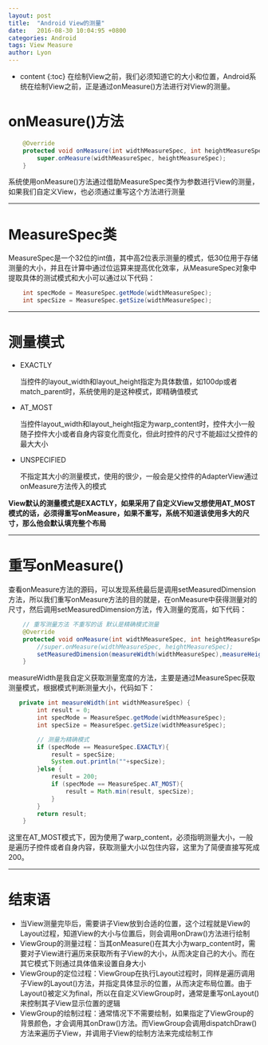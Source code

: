 ```yaml
---
layout: post
title:  "Android View的测量"
date:   2016-08-30 10:04:95 +0800
categories: Android
tags: View Measure
author: Lyon
---
```

* content
{:toc}
 在绘制View之前，我们必须知道它的大小和位置，Android系统在绘制View之前，正是通过onMeasure()方法进行对View的测量。







# onMeasure()方法

```java
    @Override
    protected void onMeasure(int widthMeasureSpec, int heightMeasureSpec) {
        super.onMeasure(widthMeasureSpec, heightMeasureSpec);
    }
```

系统使用onMeasure()方法通过借助MeasureSpec类作为参数进行View的测量，如果我们自定义View，也必须通过重写这个方法进行测量

---

# MeasureSpec类

MeasureSpec是一个32位的int值，其中高2位表示测量的模式，低30位用于存储测量的大小，并且在计算中通过位运算来提高优化效率，从MeasureSpec对象中提取具体的测试模式和大小可以通过以下代码：

```java
	int specMode = MeasureSpec.getMode(widthMeasureSpec);
    int specSize = MeasureSpec.getSize(widthMeasureSpec);
```

---

# 测量模式

- EXACTLY

  当控件的layout_width和layout_height指定为具体数值，如100dp或者match_parent时，系统使用的是这种模式，即精确值模式


- AT_MOST

  当控件layout_width和layout_height指定为warp_content时，控件大小一般随子控件大小或者自身内容变化而变化，但此时控件的尺寸不能超过父控件的最大大小

- UNSPECIFIED

  不指定其大小的测量模式，使用的很少，一般会是父控件的AdapterView通过onMeasure方法传入的模式

**View默认的测量模式是EXACTLY，如果采用了自定义View又想使用AT_MOST模式的话，必须得重写onMeasure，如果不重写，系统不知道该使用多大的尺寸，那么他会默认填充整个布局**

---

# 重写onMeasure()

查看onMeasure方法的源码，可以发现系统最后是调用setMeasuredDimension方法，所以我们重写onMeasure方法的目的就是，在onMeasure中获得测量对的尺寸，然后调用setMeasuredDimension方法，传入测量的宽高，如下代码：

```java
    // 重写测量方法 不重写的话 默认是精确模式测量
    @Override
    protected void onMeasure(int widthMeasureSpec, int heightMeasureSpec) {
        //super.onMeasure(widthMeasureSpec, heightMeasureSpec);
        setMeasuredDimension(measureWidth(widthMeasureSpec),measureHeight(heightMeasureSpec));
    }
```

measureWidth是我自定义获取测量宽度的方法，主要是通过MeasureSpec获取测量模式，根据模式判断测量大小，代码如下：

```java
   private int measureWidth(int widthMeasureSpec) {
        int result = 0;
        int specMode = MeasureSpec.getMode(widthMeasureSpec);
        int specSize = MeasureSpec.getSize(widthMeasureSpec);

        // 测量为精确模式
        if (specMode == MeasureSpec.EXACTLY){
            result = specSize;
            System.out.println(""+specSize);
        }else {
            result = 200;
            if (specMode == MeasureSpec.AT_MOST){
                result = Math.min(result, specSize);
            }
        }
        return result;
    }
```

这里在AT_MOST模式下，因为使用了warp_content，必须指明测量大小，一般是遍历子控件或者自身内容，获取测量大小以包住内容，这里为了简便直接写死成200。

---

# 结束语

- 当View测量完毕后，需要讲子View放到合适的位置，这个过程就是View的Layout过程，知道View的大小与位置后，则会调用onDraw()方法进行绘制
- ViewGroup的测量过程：当其onMeasure()在其大小为warp_content时，需要对子View进行遍历来获取所有子View的大小，从而决定自己的大小。而在其它模式下则通过具体值来设置自身大小
- ViewGroup的定位过程：ViewGroup在执行Layout过程时，同样是遍历调用子View的Layout()方法，并指定具体显示的位置，从而决定布局位置。由于Layout()被定义为final，所以在自定义ViewGroup时，通常是重写onLayout()来控制其子View显示位置的逻辑
- ViewGroup的绘制过程：通常情况下不需要绘制，如果指定了ViewGroup的背景颜色，才会调用其onDraw()方法。而ViewGroup会调用dispatchDraw()方法来遍历子View，并调用子View的绘制方法来完成绘制工作